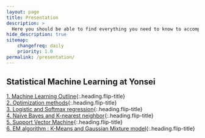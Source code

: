 ```yaml
---
layout: page
title: Presentation
description: >
  Here you should be able to find everything you need to know to accomplish the most common tasks when blogging with Hydejack.
hide_description: true
sitemap:
    changefreq: daily
    priority: 1.0
permalink: /presentation/
---
```


## Statistical Machine Learning at Yonsei
 [1. Machine Learning Outline]{:.heading.flip-title} \
 [2. Optimization methods]{:.heading.flip-title} \
 [3. Logistic and Softmax regression]{:.heading.flip-title} \
 [4. Naïve Bayes and K-nearest neighbor]{:.heading.flip-title} \
 [5. Support Vector Machine]{:.heading.flip-title} \
 [6. EM algorithm : K-Means and Gaussian Mixture model]{:.heading.flip-title}

[1. Machine Learning Outline]: /presentation/2023-07-07-MLyonsei1
[2. Optimization methods]: /presentation/2023-07-14-MLyonsei2
[3. Logistic and Softmax regression]: /presentation/2023-07-21-MLyonsei3
[4. Naïve Bayes and K-nearest neighbor]: /presentation/2023-07-28-MLyonsei4
[5. Support Vector Machine]: /presentation/2023-08-04-MLyonsei5
[6. EM algorithm : K-Means and Gaussian Mixture model]: /presentation/2023-08-11-MLyonsei6